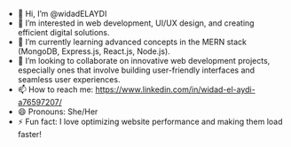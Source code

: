 - 👋 Hi, I’m @widadELAYDI
- 👀 I’m interested in web development, UI/UX design, and creating efficient digital solutions.
- 🌱 I’m currently learning advanced concepts in the MERN stack (MongoDB, Express.js, React.js, Node.js).
- 💞️ I’m looking to collaborate on innovative web development projects, especially ones that involve building user-friendly interfaces and seamless user experiences.
- 📫 How to reach me: https://www.linkedin.com/in/widad-el-aydi-a76597207/
- 😄 Pronouns: She/Her
- ⚡ Fun fact: I love optimizing website performance and making them load faster!

<!---
widadELAYDI/widadELAYDI is a ✨ special ✨ repository because its `README.md` (this file) appears on your GitHub profile.
You can click the Preview link to take a look at your changes.
--->
